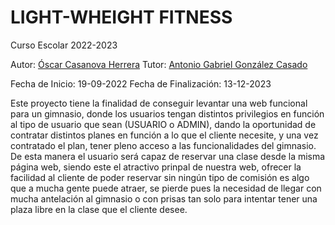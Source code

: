 # LIGHT-WHEIGHT FITNESS 

 Curso Escolar 2022-2023

 Autor: [Óscar Casanova Herrera](https://github.com/OscarCasahe/Proyecto_Integrado_Casanova_Oscar)
 Tutor: [Antonio Gabriel González Casado](...)

 Fecha de Inicio: 19-09-2022
 Fecha de Finalización: 13-12-2023

 Este proyecto tiene la finalidad de conseguir levantar una web funcional para un gimnasio, donde los usuarios tengan distintos privilegios en función al tipo de usuario que sean (USUARIO o ADMIN), dando la oportunidad de contratar distintos planes en función a lo que el cliente necesite, y una vez contratado el plan, tener pleno acceso a las funcionalidades del gimnasio. De esta manera el usuario será capaz de reservar una clase desde la misma página web, siendo este el atractivo prinpal de nuestra web, ofrecer la facilidad al cliente de poder reservar sin ningún tipo de comisión es algo que a mucha gente puede atraer, se pierde pues la necesidad de llegar con mucha antelación al gimnasio o con prisas tan solo para intentar tener una plaza libre en la clase que el cliente desee.





